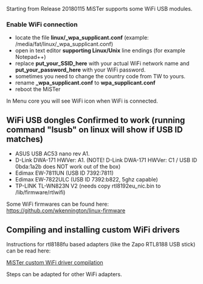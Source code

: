 Starting from Release 20180115 MiSTer supports some WiFi USB modules.

### Enable WiFi connection
* locate the file **linux/_wpa_supplicant.conf** (example: /media/fat/linux/_wpa_supplicant.conf)
* open in text editor **supporting Linux/Unix** line endings (for example Notepad++)
* replace **put_your_SSID_here** with your actual WiFi network name and **put_your_password_here** with your WiFi password.
* sometimes you need to change the country code from TW to yours.
* rename **_wpa_supplicant.conf** to **wpa_supplicant.conf**
* reboot the MiSTer

In Menu core you will see WiFi icon when WiFi is connected.

## WiFi USB dongles Confirmed to work (running command "lsusb" on linux will show if USB ID matches)
* ASUS USB AC53 nano rev A1.
* D-Link DWA-171 HWVer: A1. (NOTE! D-Link DWA-171 HWVer: C1 / USB ID 0bda:1a2b does NOT work out of the box)
* Edimax EW-7811UN (USB ID 7392:7811)
* Edimax EW-7822ULC (USB ID 7392:b822, 5ghz capable)
* TP-LINK TL-WN823N V2 (needs copy rtl8192eu_nic.bin to /lib/firmware/rtlwifi)

Some WiFi firmwares can be found here: https://github.com/wkennington/linux-firmware

## Compiling and installing custom WiFi drivers

Instructions for rtl8188fu based adapters (like the Zapo RTL8188 USB stick) can be read here:
 
[MiSTer custom WiFi driver compilation](MISTER-CUSTOM-WIFI-DRIVER-COMPILATION-GUIDE)

Steps can be adapted for other WiFi adapters.